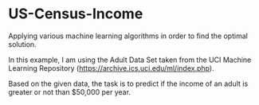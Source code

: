 # US-Census-Income
Applying various machine learning algorithms in order to find the optimal solution.

In this example, I am using the Adult Data Set taken from the UCI Machine Learning Repository 
(https://archive.ics.uci.edu/ml/index.php).

Based on the given data, the task is to predict if the income of an adult is greater or not than $50,000 per year.


